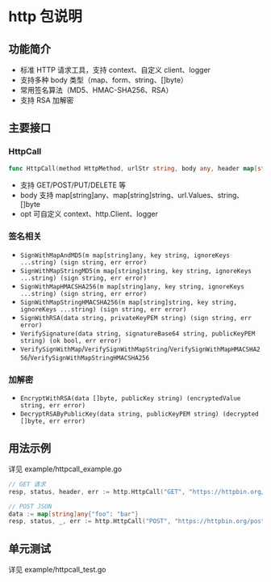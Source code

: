 # http 包说明

## 功能简介

- 标准 HTTP 请求工具，支持 context、自定义 client、logger
- 支持多种 body 类型（map、form、string、[]byte）
- 常用签名算法（MD5、HMAC-SHA256、RSA）
- 支持 RSA 加解密

## 主要接口

### HttpCall

```go
func HttpCall(method HttpMethod, urlStr string, body any, header map[string]string, opt *HttpCallOpt) (respBody []byte, status int, respHeader http.Header, err error)
```

- 支持 GET/POST/PUT/DELETE 等
- body 支持 map[string]any、map[string]string、url.Values、string、[]byte
- opt 可自定义 context、http.Client、logger

### 签名相关

- `SignWithMapAndMD5(m map[string]any, key string, ignoreKeys ...string) (sign string, err error)`
- `SignWithMapStringMD5(m map[string]string, key string, ignoreKeys ...string) (sign string, err error)`
- `SignWithMapHMACSHA256(m map[string]any, key string, ignoreKeys ...string) (sign string, err error)`
- `SignWithMapStringHMACSHA256(m map[string]string, key string, ignoreKeys ...string) (sign string, err error)`
- `SignWithRSA(data string, privateKeyPEM string) (sign string, err error)`
- `VerifySignature(data string, signatureBase64 string, publicKeyPEM string) (ok bool, err error)`
- `VerifySignWithMap`/`VerifySignWithMapString`/`VerifySignWithMapHMACSHA256`/`VerifySignWithMapStringHMACSHA256`

### 加解密

- `EncryptWithRSA(data []byte, publicKey string) (encryptedValue string, err error)`
- `DecryptRSAByPublicKey(data string, publicKeyPEM string) (decrypted []byte, err error)`

## 用法示例

详见 example/httpcall_example.go

```go
// GET 请求
resp, status, header, err := http.HttpCall("GET", "https://httpbin.org/get", nil, nil, nil)

// POST JSON
data := map[string]any{"foo": "bar"}
resp, status, _, err := http.HttpCall("POST", "https://httpbin.org/post", data, nil, nil)
```

## 单元测试

详见 example/httpcall_test.go
